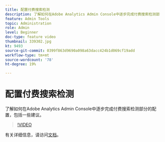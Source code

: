 ```yaml
---
title: 配置付费搜索检测
description: 了解如何在Adobe Analytics Admin Console中逐步完成付费搜索检测部分的配置，包括一些建议。
feature: Admin Tools
topic: Administration
role: Admin
level: Beginner
doc-type: feature video
thumbnail: 339302.jpg
kt: 9493
source-git-commit: 0399f863d9690a098a63dacc424b1d069cf19add
workflow-type: tm+mt
source-wordcount: '78'
ht-degree: 19%

---
```



# 配置付费搜索检测

了解如何在Adobe Analytics Admin Console中逐步完成付费搜索检测部分的配置，包括一些建议。

>[!VIDEO](https://video.tv.adobe.com/v/339302/?quality=12&learn=on)

有关详细信息，请访问[文档](https://experienceleague.adobe.com/docs/analytics/admin/admin-tools/paid-search-detection/paid-search-detection.html?lang=en#section_0C2CFA0AF77B47098BE37CB024665D0D)。
